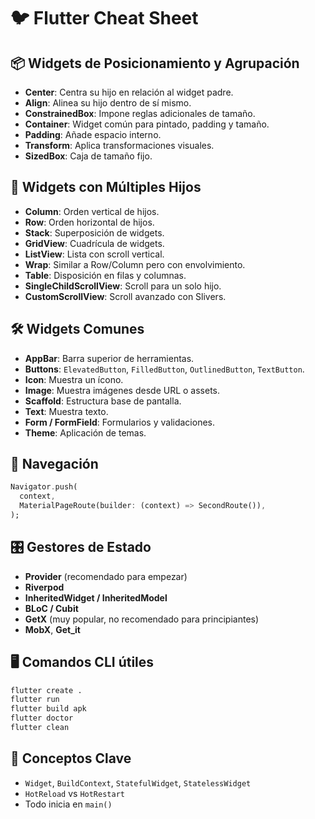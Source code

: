 # 🐦 Flutter Cheat Sheet

## 📦 Widgets de Posicionamiento y Agrupación

- **Center**: Centra su hijo en relación al widget padre.
- **Align**: Alinea su hijo dentro de sí mismo.
- **ConstrainedBox**: Impone reglas adicionales de tamaño.
- **Container**: Widget común para pintado, padding y tamaño.
- **Padding**: Añade espacio interno.
- **Transform**: Aplica transformaciones visuales.
- **SizedBox**: Caja de tamaño fijo.

## 🧱 Widgets con Múltiples Hijos

- **Column**: Orden vertical de hijos.
- **Row**: Orden horizontal de hijos.
- **Stack**: Superposición de widgets.
- **GridView**: Cuadrícula de widgets.
- **ListView**: Lista con scroll vertical.
- **Wrap**: Similar a Row/Column pero con envolvimiento.
- **Table**: Disposición en filas y columnas.
- **SingleChildScrollView**: Scroll para un solo hijo.
- **CustomScrollView**: Scroll avanzado con Slivers.

## 🛠 Widgets Comunes

- **AppBar**: Barra superior de herramientas.
- **Buttons**: `ElevatedButton`, `FilledButton`, `OutlinedButton`, `TextButton`.
- **Icon**: Muestra un ícono.
- **Image**: Muestra imágenes desde URL o assets.
- **Scaffold**: Estructura base de pantalla.
- **Text**: Muestra texto.
- **Form / FormField**: Formularios y validaciones.
- **Theme**: Aplicación de temas.

## 📍 Navegación

```dart
Navigator.push(
  context,
  MaterialPageRoute(builder: (context) => SecondRoute()),
);
```

## 🎛 Gestores de Estado

- **Provider** (recomendado para empezar)
- **Riverpod**
- **InheritedWidget / InheritedModel**
- **BLoC / Cubit**
- **GetX** (muy popular, no recomendado para principiantes)
- **MobX**, **Get_it**

## 🖥️ Comandos CLI útiles

```bash
flutter create .
flutter run
flutter build apk
flutter doctor
flutter clean
```

## 🧠 Conceptos Clave

- `Widget`, `BuildContext`, `StatefulWidget`, `StatelessWidget`
- `HotReload` vs `HotRestart`
- Todo inicia en `main()`
